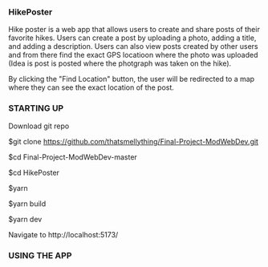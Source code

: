 ### HikePoster
Hike poster is a web app that allows users to create and share posts of their favorite hikes. Users can create a post by uploading a photo, adding a title, and adding a description. Users can also view posts created by other users and from there find the exact GPS locatioon where the photo was uploaded (Idea is post is posted where the photgraph was taken on the hike).

By clicking the "Find Location" button, the user will be redirected to a map where they can see the exact location of the post.


### STARTING UP

Download git repo

$git clone https://github.com/thatsmellything/Final-Project-ModWebDev.git

$cd Final-Project-ModWebDev-master

$cd HikePoster

$yarn

$yarn build

$yarn dev

Navigate to http://localhost:5173/

### USING THE APP

